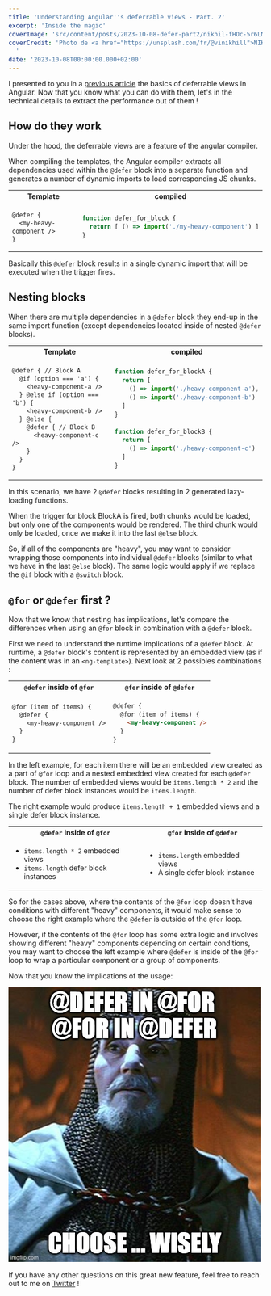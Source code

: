 ```yaml
---
title: 'Understanding Angular''s deferrable views - Part. 2'
excerpt: 'Inside the magic'
coverImage: 'src/content/posts/2023-10-08-defer-part2/nikhil-fHOc-5r6LMg-unsplash.jpg'
coverCredit: 'Photo de <a href="https://unsplash.com/fr/@vinikhill">NIKHIL</a> sur <a href="https://unsplash.com/fr/photos/fHOc-5r6LMg">Unsplash</a>
  '
date: '2023-10-08T00:00:00.000+02:00'
---
```


I presented to you in a [previous article](/blog/2023-10-05-defer-part1) the basics of deferrable views in Angular. Now that you know what you can do with them, let's in the technical details to extract the performance out of them !

## How do they work

Under the hood, the deferrable views are a feature of the angular compiler.

When compiling the templates, the Angular compiler extracts all dependencies used within the `@defer` block into a separate function and generates a number of dynamic imports to load corresponding JS chunks.

<table>
<tr><th>Template </th><th>compiled</th></tr>
<tr>
<td>

```cshtml
@defer {
  <my-heavy-component />
}
```

</td>
<td>

```ts
function defer_for_block {
  return [ () => import('./my-heavy-component') ]
}
```

</td></tr></table>

Basically this `@defer` block results in a single dynamic import that will be executed when the trigger fires.

## Nesting blocks

When there are multiple dependencies in a `@defer` block they end-up in the same import function (except dependencies located inside of nested `@defer` blocks).

<table>
<tr><th>Template </th><th>compiled</th></tr>
<tr>
<td>

```cshtml
@defer { // Block A
  @if (option === 'a') {
    <heavy-component-a />
  } @else if (option === 'b') {
    <heavy-component-b />
  } @else {
    @defer { // Block B
      <heavy-component-c />
    }
  }
}
```

</td>
<td>

```ts
function defer_for_blockA {
  return [
    () => import('./heavy-component-a'),
    () => import('./heavy-component-b')
  ]
}

function defer_for_blockB {
  return [
    () => import('./heavy-component-c')
  ]
}
```

</td></tr></table>

In this scenario, we have 2 `@defer` blocks resulting in 2 generated lazy-loading functions.

When the trigger for block BlockA is fired, both chunks would be loaded, but only one of the components would be rendered. The third chunk would only be loaded, once we make it into the last `@else` block.

So, if all of the components are "heavy", you may want to consider wrapping those components into individual `@defer` blocks (similar to what we have in the last `@else` block). The same logic would apply if we replace the `@if` block with a `@switch` block.

## `@for` or `@defer` first ?

Now that we know that nesting has implications, let's compare the differences when using an `@for` block in combination with a `@defer` block.

First we need to understand the runtime implications of a `@defer` block.
At runtime, a `@defer` block's content is represented by an embedded view (as if the content was in an `<ng-template>`). Next look at 2 possibles combinations :

<table>
<tr>
  <th><code>@defer</code> inside of <code>@for</code></th>
  <th><code>@for</code> inside of <code>@defer</code></th>
</tr>
<tr>
<td>

```cshtml
@for (item of items) {
  @defer {
    <my-heavy-component />
  }
}
```

</td>
<td>

```html
@defer {
  @for (item of items) {
    <my-heavy-component />
  }
}
```

</td></tr>
</table>

In the left example, for each item there will be an embedded view created as a part of `@for` loop and a nested embedded view created for each `@defer` block. The number of embedded views would be `items.length * 2` and the number of defer block instances would be `items.length`.

The right example would produce `items.length + 1` embedded views and a single defer block instance.

<table>
<tr>
  <th><code>@defer</code> inside of <code>@for</code></th>
  <th><code>@for</code> inside of <code>@defer</code></th>
</tr>
<tr>
<td>
  <ul>
    <li><code>items.length * 2</code> embedded views </li>
    <li><code>items.length</code> defer block instances
  </ul>
  </td>
<td>
  <ul>
    <li><code>items.length</code> embedded views </li>
    <li>A single defer block instance
  </ul>
</td>
</tr>
</table>

So for the cases above, where the contents of the `@for` loop doesn't have conditions with different "heavy" components, it would make sense to choose the right example where the `@defer` is outside of the `@for` loop.

However, if the contents of the `@for` loop has some extra logic and involves showing different "heavy" components depending on certain conditions, you may want to choose the left example where `@defer` is inside of the `@for` loop to wrap a particular component or a group of components.

Now that you know the implications of the usage:

![test](src/content/posts/2023-10-08-defer-part2/81t40e.jpg)

If you have any other questions on this great new feature, feel free to reach out to me on [Twitter](https://twitter.com/Jean__Meche) !
